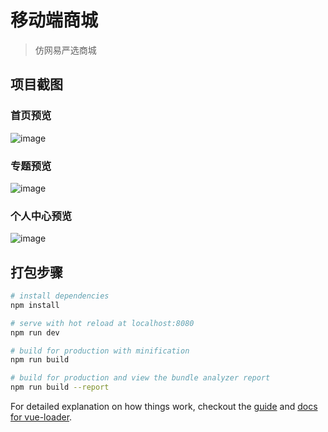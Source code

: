 # 移动端商城

> 仿网易严选商城

## 项目截图

### 首页预览

![image](https://github.com/dxhbiz/vue-mall/raw/master/screenshots/home.png)

### 专题预览
 
![image](https://github.com/dxhbiz/vue-mall/raw/master/screenshots/topic.png)

### 个人中心预览
 
![image](https://github.com/dxhbiz/vue-mall/raw/master/screenshots/me.png)

## 打包步骤

``` bash
# install dependencies
npm install

# serve with hot reload at localhost:8080
npm run dev

# build for production with minification
npm run build

# build for production and view the bundle analyzer report
npm run build --report
```

For detailed explanation on how things work, checkout the [guide](http://vuejs-templates.github.io/webpack/) and [docs for vue-loader](http://vuejs.github.io/vue-loader).
